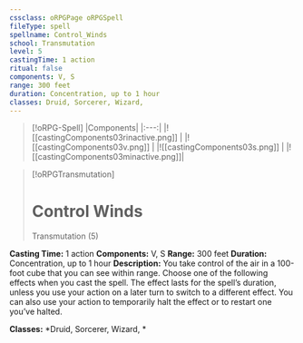 ```yaml
---
cssclass: oRPGPage oRPGSpell
fileType: spell
spellname: Control_Winds
school: Transmutation
level: 5
castingTime: 1 action
ritual: false
components: V, S
range: 300 feet
duration: Concentration, up to 1 hour
classes: Druid, Sorcerer, Wizard,
---
```

> [!oRPG-Spell]
> |Components|
> |:---:|
> |![[castingComponents03rinactive.png]] |
> |![[castingComponents03v.png]] |
> |![[castingComponents03s.png]] |
> |![[castingComponents03minactive.png]]|

> [!oRPGTransmutation]
>#  Control Winds
> Transmutation  (5)

**Casting Time:** 1 action
**Components:** V, S
**Range:** 300 feet
**Duration:**  Concentration, up to 1 hour
**Description:**
You take control of the air in a 100-foot cube that you can see within range. Choose one of the following effects when you cast the spell. The effect lasts for the spell’s duration, unless you use your action on a later turn to switch to a different effect. You can also use your action to temporarily halt the effect or to restart one you’ve halted.



**Classes:**  *Druid, Sorcerer, Wizard, *



